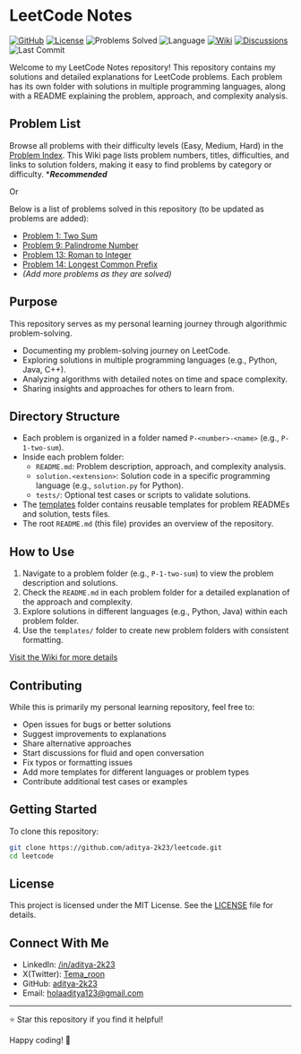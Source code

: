 # LeetCode Notes

[![GitHub](https://img.shields.io/badge/Repository-blue?logo=github)](https://github.com/aditya-2k23/leetcode)
[![License](https://img.shields.io/badge/LICENSE-MIT-yellow?logo=license.svg)](https://github.com/aditya-2k23/leetcode/blob/main/LICENSE)
![Problems Solved](https://img.shields.io/badge/Solved-4-brightgreen)
![Language](https://img.shields.io/badge/Language-Python%20%7C%20Java%20%7C%20C++-orange)
[![Wiki](https://img.shields.io/badge/Wiki-Available-blueviolet)](https://github.com/aditya-2k23/leetcode/wiki)
[![Discussions](https://img.shields.io/badge/Discussions-Open-blue)](https://github.com/aditya-2k23/leetcode/discussions)
![Last Commit](https://img.shields.io/github/last-commit/aditya-2k23/leetcode)

Welcome to my LeetCode Notes repository! This repository contains my solutions and detailed explanations for LeetCode problems. Each problem has its own folder with solutions in multiple programming languages, along with a README explaining the problem, approach, and complexity analysis.

## Problem List

Browse all problems with their difficulty levels (Easy, Medium, Hard) in the [Problem Index](https://github.com/aditya-2k23/leetcode/wiki/Problem-Index).
This Wiki page lists problem numbers, titles, difficulties, and links to solution folders, making it easy to find problems by category or difficulty. *_**Recommended**_

Or

Below is a list of problems solved in this repository (to be updated as problems are added):

- [Problem 1: Two Sum](P-1-two-sum)
- [Problem 9: Palindrome Number](P-9-palindrome-number)
- [Problem 13: Roman to Integer](P-13-roman-to-integer)
- [Problem 14: Longest Common Prefix](P-14-longest-common-prefix)
- _(Add more problems as they are solved)_

## Purpose

This repository serves as my personal learning journey through algorithmic problem-solving.

- Documenting my problem-solving journey on LeetCode.
- Exploring solutions in multiple programming languages (e.g., Python, Java, C++).
- Analyzing algorithms with detailed notes on time and space complexity.
- Sharing insights and approaches for others to learn from.

## Directory Structure

- Each problem is organized in a folder named `P-<number>-<name>` (e.g., `P-1-two-sum`).
- Inside each problem folder:
  - `README.md`: Problem description, approach, and complexity analysis.
  - `solution.<extension>`: Solution code in a specific programming language (e.g., `solution.py` for Python).
  - `tests/`: Optional test cases or scripts to validate solutions.
- The [templates](templates) folder contains reusable templates for problem READMEs and solution, tests files.
- The root `README.md` (this file) provides an overview of the repository.

## How to Use

1. Navigate to a problem folder (e.g., `P-1-two-sum`) to view the problem description and solutions.
2. Check the `README.md` in each problem folder for a detailed explanation of the approach and complexity.
3. Explore solutions in different languages (e.g., Python, Java) within each problem folder.
4. Use the `templates/` folder to create new problem folders with consistent formatting.

[Visit the Wiki for more details](https://github.com/aditya-2k23/leetcode/wiki)

## Contributing

While this is primarily my personal learning repository, feel free to:

- Open issues for bugs or better solutions
- Suggest improvements to explanations
- Share alternative approaches
- Start discussions for fluid and open conversation
- Fix typos or formatting issues
- Add more templates for different languages or problem types
- Contribute additional test cases or examples

## Getting Started

To clone this repository:

```bash
git clone https://github.com/aditya-2k23/leetcode.git
cd leetcode
```

## License

This project is licensed under the MIT License. See the [LICENSE](LICENSE) file for details.

## Connect With Me

- LinkedIn: [/in/aditya-2k23](https://www.linkedin.com/in/aditya-2k23)
- X(Twitter): [Tema_roon](https://www.x.com/Tema_roon)
- GitHub: [aditya-2k23](https://www.github.com/aditya-2k23)
- Email: [holaaditya123@gmail.com](mailto:holaaditya123@gmail.com)

---

⭐ Star this repository if you find it helpful!

Happy coding! 🚀
